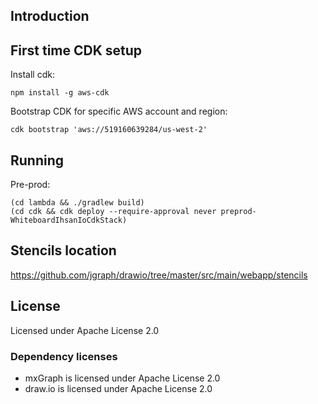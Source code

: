 ## Introduction

## First time CDK setup

Install cdk:

```
npm install -g aws-cdk
```

Bootstrap CDK for specific AWS account and region:

```
cdk bootstrap 'aws://519160639284/us-west-2'
```

## Running

Pre-prod:

```
(cd lambda && ./gradlew build)
(cd cdk && cdk deploy --require-approval never preprod-WhiteboardIhsanIoCdkStack)
```

## Stencils location

https://github.com/jgraph/drawio/tree/master/src/main/webapp/stencils

## License

Licensed under Apache License 2.0

### Dependency licenses

- mxGraph is licensed under Apache License 2.0
- draw.io is licensed under Apache License 2.0

